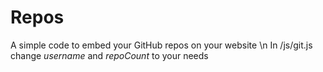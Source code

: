 # Repos
A simple code to embed your GitHub repos on your website   \n
In /js/git.js change *username* and *repoCount* to your needs